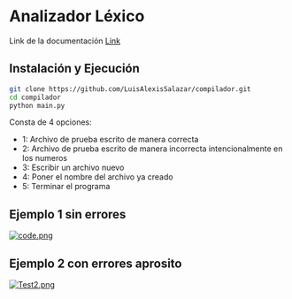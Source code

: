 # Analizador Léxico

Link de la documentación [Link](https://docs.google.com/document/d/1OchNm_adU2vlnBb6lVnE_Mh0j1aJJL9WR-vSUMOfrKw/edit?usp=sharing)

## Instalación y Ejecución
```sh
git clone https://github.com/LuisAlexisSalazar/compilador.git
cd compilador
python main.py
```
Consta de 4 opciones:

- 1: Archivo de prueba escrito de manera correcta
- 2: Archivo de prueba escrito de manera incorrecta intencionalmente en los numeros
- 3: Escribir un archivo nuevo
- 4: Poner el nombre del archivo ya creado
- 5: Terminar el programa
## Ejemplo 1 sin errores
[![code.png](https://i.postimg.cc/9M2ggqwj/code.png)](https://postimg.cc/NyNx5FxN)

## Ejemplo 2 con errores aprosito
[![Test2.png](https://i.postimg.cc/WzbWTL7W/Test2.png)](https://postimg.cc/G8VJxfVG)
